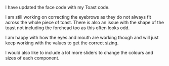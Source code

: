 I have updated the face code with my Toast code.

I am still working on correcting the eyebrows as they do not always fit across the whole piece of toast. There is also an issue with the shape of the toast not including the forehead too as this often looks odd.

I am happy with how the eyes and mouth are working though and will just keep working with the values to get the correct sizing.

I would also like to include a lot more sliders to change the colours and sizes of each component.
